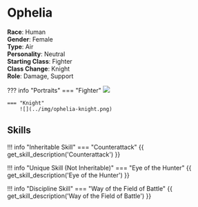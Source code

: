 # Ophelia

**Race**: Human  
**Gender**: Female  
**Type**: Air  
**Personality**: Neutral  
**Starting Class**: Fighter  
**Class Change**: Knight  
**Role**: Damage, Support

??? info "Portraits"
    === "Fighter"
        ![](../img/ophelia-fighter.jpg)

    === "Knight"
        ![](../img/ophelia-knight.png)

## Skills

!!! info "Inheritable Skill"
    === "Counterattack"
        {{ get_skill_description('Counterattack') }}

!!! info "Unique Skill (Not Inheritable)"
    === "Eye of the Hunter"
        {{ get_skill_description('Eye of the Hunter') }}

!!! info "Discipline Skill"
    === "Way of the Field of Battle"
        {{ get_skill_description('Way of the Field of Battle') }}

